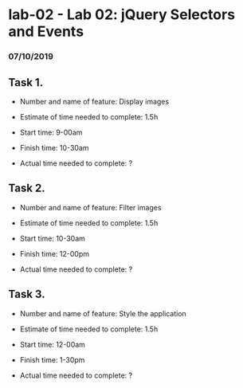 # lab-02 - Lab 02: jQuery Selectors and Events
### 07/10/2019

## Task 1.

* Number and name of feature: Display images

* Estimate of time needed to complete: 1.5h

* Start time: 9-00am

* Finish time: 10-30am 

* Actual time needed to complete:  ? 
 
 
## Task 2.

* Number and name of feature: Filter images

* Estimate of time needed to complete: 1.5h

* Start time: 10-30am

* Finish time: 12-00pm 

* Actual time needed to complete:  ?
 
 
## Task 3.

* Number and name of feature: Style the application

* Estimate of time needed to complete: 1.5h

* Start time: 12-00am

* Finish time: 1-30pm 

* Actual time needed to complete: ?